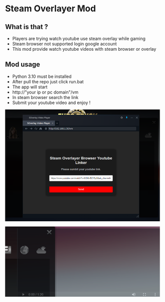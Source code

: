 # Steam Overlayer Mod

## What is that ?

- Players are trying watch youtube use steam overlay while gaming
- Steam browser not supported login google account
- This mod provide watch youtube videos with steam browser or overlay

## Mod usage

- Python 3.10 must be installed
- After pull the repo just click run.bat
- The app will start
- http://"your ip or pc domain"/vm 
- In steam browser search the link
- Submit your youtube video and enjoy !

![image](https://github.com/luxauera/steam-youtube-overlayer/blob/main/screenshot.png)

![image](https://github.com/luxauera/steam-youtube-overlayer/blob/main/screenshot2.png)
